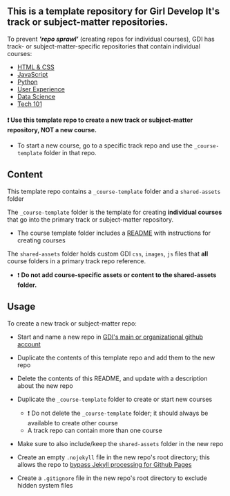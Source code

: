 ## This is a template repository for Girl Develop It's track or subject-matter repositories.

To prevent _**'repo sprawl'**_ (creating repos for individual courses), GDI has track- or subject-matter-specific repositories that contain individual courses:

- [HTML & CSS](https://github.com/girldevelopit/gdi-html-css)
- [JavaScript](https://github.com/girldevelopit/gdi-javascript)
- [Python](https://github.com/girldevelopit/gdi-python)
- [User Experience](https://github.com/girldevelopit/gdi-ux)
- [Data Science](https://github.com/girldevelopit/gdi-data-science)
- [Tech 101](https://github.com/girldevelopit/gdi-tech101)

#### :exclamation: Use this template repo to create a new track or subject-matter repository, NOT a new course.

- To start a new course, go to a specific track repo and use the `_course-template` folder in that repo.

## Content

This template repo contains a `_course-template` folder and a `shared-assets` folder

The `_course-template` folder is the template for creating **individual courses** that go into the primary track or subject-matter repository.

- The course template folder includes a [README](/_course-template/README.md) with instructions for creating courses

The `shared-assets` folder holds custom GDI `css`, `images`, `js` files that **all** course folders in a primary track repo reference.

- :exclamation: **Do not add course-specific assets or content to the shared-assets folder.**

## Usage

To create a new track or subject-matter repo:

- Start and name a new repo in [GDI's main or organizational github account](https://github.com/orgs/girldevelopit/repositories)
  <br>

- Duplicate the contents of this template repo and add them to the new repo
  <br>

- Delete the contents of this README, and update with a description about the new repo
  <br>

- Duplicate the `_course-template` folder to create or start new courses

  - :exclamation: Do not delete the `_course-template` folder; it should always be available to create other course
  - A track repo can contain more than one course
    <br>

- Make sure to also include/keep the `shared-assets` folder in the new repo
  <br>

- Create an empty `.nojekyll` file in the new repo's root directory; this allows the repo to [bypass Jekyll processing for Github Pages](https://github.blog/2009-12-29-bypassing-jekyll-on-github-pages/)
  <br>

- Create a `.gitignore` file in the new repo's root directory to exclude hidden system files
